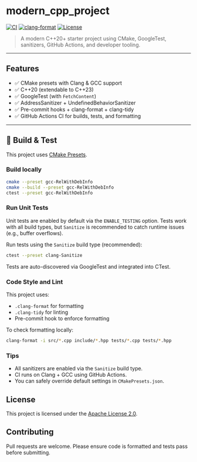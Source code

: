 # modern_cpp_project

[![CI](https://github.com/ramsafin/modern-cpp-project-template/actions/workflows/ci.yml/badge.svg)](https://github.com/ramsafin/modern-cpp-project-template/actions/workflows/ci.yml)
[![clang-format](https://github.com/ramsafin/modern-cpp-project-template/actions/workflows/clang-format.yml/badge.svg)](https://github.com/ramsafin/modern-cpp-project-template/actions/workflows/clang-format.yml)
[![License](https://img.shields.io/badge/License-Apache_2.0-blue.svg)](LICENSE)

> A modern C++20+ starter project using CMake, GoogleTest, sanitizers, GitHub Actions, and developer tooling.

---

## Features

- ✅ CMake presets with Clang & GCC support
- ✅ C++20 (extendable to C++23)
- ✅ GoogleTest (with `FetchContent`)
- ✅ AddressSanitizer + UndefinedBehaviorSanitizer
- ✅ Pre-commit hooks + clang-format + clang-tidy
- ✅ GitHub Actions CI for builds, tests, and formatting

---

## 🚀 Build & Test

This project uses [CMake Presets](https://cmake.org/cmake/help/latest/manual/cmake-presets.7.html).

### Build locally

```bash
cmake --preset gcc-RelWithDebInfo
cmake --build --preset gcc-RelWithDebInfo
ctest --preset gcc-RelWithDebInfo
```

### Run Unit Tests

Unit tests are enabled by default via the `ENABLE_TESTING` option.
Tests work with all build types, but `Sanitize` is recommended to catch runtime issues (e.g., buffer overflows).

Run tests using the `Sanitize` build type (recommended):
```bash
ctest --preset clang-Sanitize
```

Tests are auto-discovered via GoogleTest and integrated into CTest.

### Code Style and Lint

This project uses:
- `.clang-format` for formatting
- `.clang-tidy` for linting
- Pre-commit hook to enforce formatting

To check formatting locally:
```bash
clang-format -i src/*.cpp include/*.hpp tests/*.cpp tests/*.hpp
```

### Tips

- All sanitizers are enabled via the `Sanitize` build type.
- CI runs on Clang + GCC using GitHub Actions.
- You can safely override default settings in `CMakePresets.json`.

## License

This project is licensed under the [Apache License 2.0](LICENSE).

## Contributing

Pull requests are welcome. Please ensure code is formatted and tests pass before submitting.
